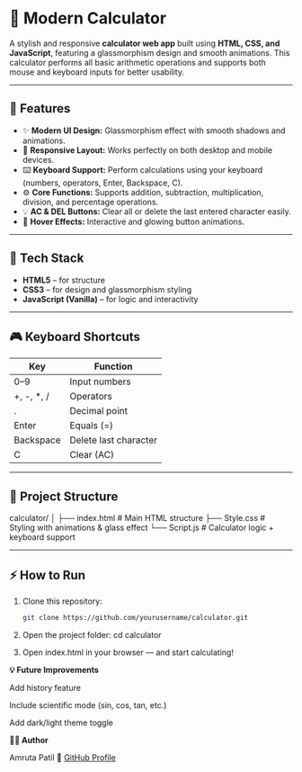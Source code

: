 # 🧮 Modern Calculator

A stylish and responsive **calculator web app** built using **HTML, CSS, and JavaScript**, featuring a glassmorphism design and smooth animations. This calculator performs all basic arithmetic operations and supports both mouse and keyboard inputs for better usability.

---

## 🚀 Features

- ✨ **Modern UI Design:** Glassmorphism effect with smooth shadows and animations.  
- 🎨 **Responsive Layout:** Works perfectly on both desktop and mobile devices.  
- ⌨️ **Keyboard Support:** Perform calculations using your keyboard (numbers, operators, Enter, Backspace, C).  
- ⚙️ **Core Functions:** Supports addition, subtraction, multiplication, division, and percentage operations.  
- 💡 **AC & DEL Buttons:** Clear all or delete the last entered character easily.  
- 🌈 **Hover Effects:** Interactive and glowing button animations.

---

## 🧱 Tech Stack

- **HTML5** – for structure  
- **CSS3** – for design and glassmorphism styling  
- **JavaScript (Vanilla)** – for logic and interactivity  

---

## 🎮 Keyboard Shortcuts

| Key | Function |
|-----|-----------|
| 0–9 | Input numbers |
| +, -, *, / | Operators |
| . | Decimal point |
| Enter | Equals (=) |
| Backspace | Delete last character |
| C | Clear (AC) |

---

## 📂 Project Structure

calculator/
│
├── index.html # Main HTML structure
├── Style.css # Styling with animations & glass effect
└── Script.js # Calculator logic + keyboard support


---

## ⚡ How to Run

1. Clone this repository:
   ```bash
   git clone https://github.com/yourusername/calculator.git
   
2. Open the project folder:
  cd calculator

3. Open index.html in your browser — and start calculating!


**💡 Future Improvements**

Add history feature

Include scientific mode (sin, cos, tan, etc.)

Add dark/light theme toggle

**🧑‍💻 Author**

Amruta Patil
🔗 [GitHub Profile](https://github.com/Amruta169/CodeAlpha_Project_Calculator.git)
